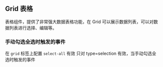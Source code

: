 <div class="demo-header">
<p class="overviewicon">
  <span class="wapi-list-form"/>
</p>

## Grid 表格

<nova-uxlink widget-name="Grid"></nova-uxlink>

表格组件，提供了非常强大数据表格功能，在 Grid 可以展示数据列表，可以对数据列表进行选择、编辑等。
</div>

### 手动勾选全选时触发的事件

在 `grid` 标签上配置 `select-all` 有效
只对 type=selection 有效，当手动勾选全选时触发的事件

<nova-demo-view link="grid/event/select-all-event"></nova-demo-view>

<br>
